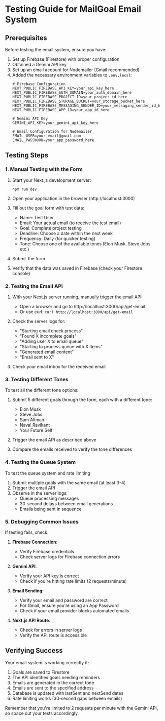 # Testing Guide for MailGoal Email System

## Prerequisites
Before testing the email system, ensure you have:

1. Set up Firebase (Firestore) with proper configuration
2. Obtained a Gemini API key
3. Set up an email account for Nodemailer (Gmail recommended)
4. Added the necessary environment variables to `.env.local`:
   ```
   # Firebase Configuration
   NEXT_PUBLIC_FIREBASE_API_KEY=your_api_key_here
   NEXT_PUBLIC_FIREBASE_AUTH_DOMAIN=your_auth_domain_here
   NEXT_PUBLIC_FIREBASE_PROJECT_ID=your_project_id_here
   NEXT_PUBLIC_FIREBASE_STORAGE_BUCKET=your_storage_bucket_here
   NEXT_PUBLIC_FIREBASE_MESSAGING_SENDER_ID=your_messaging_sender_id_here
   NEXT_PUBLIC_FIREBASE_APP_ID=your_app_id_here

   # Gemini API Key
   GEMINI_API_KEY=your_gemini_api_key_here

   # Email Configuration for Nodemailer
   EMAIL_USER=your_email@gmail.com
   EMAIL_PASSWORD=your_app_password_here
   ```

## Testing Steps

### 1. Manual Testing with the Form

1. Start your Next.js development server:
   ```
   npm run dev
   ```

2. Open your application in the browser (http://localhost:3000)

3. Fill out the goal form with test data:
   - Name: Test User
   - Email: Your actual email (to receive the test email)
   - Goal: Complete project testing
   - Deadline: Choose a date within the next week
   - Frequency: Daily (for quicker testing)
   - Tone: Choose one of the available tones (Elon Musk, Steve Jobs, etc.)

4. Submit the form

5. Verify that the data was saved in Firebase (check your Firestore console)

### 2. Testing the Email API

1. With your Next.js server running, manually trigger the email API:
   - Open a browser and go to http://localhost:3000/api/get-email
   - Or use curl: `curl http://localhost:3000/api/get-email`

2. Check the server logs for:
   - "Starting email check process"
   - "Found X incomplete goals"
   - "Adding user X to email queue"
   - "Starting to process queue with X items"
   - "Generated email content"
   - "Email sent to X"

3. Check your email inbox for the received email

### 3. Testing Different Tones

To test all the different tone options:

1. Submit 5 different goals through the form, each with a different tone:
   - Elon Musk
   - Steve Jobs
   - Sam Altman
   - Naval Ravikant
   - Your Future Self

2. Trigger the email API as described above

3. Compare the emails received to verify the tone differences

### 4. Testing the Queue System

To test the queue system and rate limiting:

1. Submit multiple goals with the same email (at least 3-4)
2. Trigger the email API
3. Observe in the server logs:
   - Queue processing messages
   - 30-second delays between email generations
   - Emails being sent in sequence

### 5. Debugging Common Issues

If testing fails, check:

1. **Firebase Connection**:
   - Verify Firebase credentials
   - Check server logs for Firebase connection errors

2. **Gemini API**:
   - Verify your API key is correct
   - Check if you're hitting rate limits (2 requests/minute)

3. **Email Sending**:
   - Verify your email and password are correct
   - For Gmail, ensure you're using an App Password
   - Check if your email provider blocks automated emails

4. **Next.js API Route**:
   - Check for errors in server logs
   - Verify the API route is accessible

## Verifying Success

Your email system is working correctly if:

1. Goals are saved to Firestore
2. The API identifies goals needing reminders
3. Emails are generated in the correct tone
4. Emails are sent to the specified address
5. Database is updated with lastSent and nextSend dates
6. Rate limiting works (30-second gaps between emails)

Remember that you're limited to 2 requests per minute with the Gemini API, so space out your tests accordingly. 